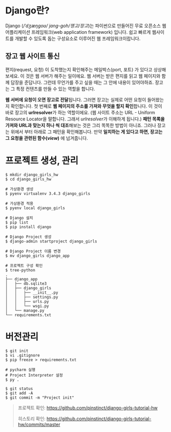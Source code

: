# Django란?

Django (*/ˈdʒæŋɡoʊ/ jang-goh/쟁고/장고*)는 파이썬으로 만들어진 무료 오픈소스 웹 어플리케이션 프레임워크(web application framework) 입니다. 쉽고 빠르게 웹사이트를 개발할 수 있도록 돕는 구성요소로 이루어진 웹 프레임워크이랍니다.

## 장고 웹 사이트 통신

편지(request, 요청) 이 도착했는지 확인해주는 메일박스(port, 포트) 가 있다고 상상해보세요. 이 것은 웹 서버가 해주는 일이에요. 웹 서버는 받은 편지를 읽고 웹 페이지와 함께 답장을 준답니다. 그런데 무언가를 주고 싶을 때는 그 안에 내용이 있어야하죠. 장고는 그 특정 컨텐츠를 만들 수 있는 역할을 합니다.

**웹 서버에 요청이 오면 장고로 전달**됩니다. 그러면 장고는 실제로 어떤 요청이 들어왔는지 확인합니다. 첫 번째로 **웹 페이지의 주소를 가져와 무엇을 할지 확인**합니다. 이 것이 바로 장고의 **urlresolver**가 하는 역할이에요. (웹 사이트 주소는 URL - Uniform Resource Locator을 말합니다. 그래서 *urlresolver*가 이해하게 됩니다.) **패턴 목록을 가져와 URL과 맞는지 하나 씩 대조**해보는 것은 그리 똑똑한 방법이 아니죠. 그러나 장고는 위에서 부터 아래로 그 패턴을 확인해봅니다. 만약 **일치하는 게 있다고 하면, 장고는 그 요청을 관련된 함수(*view*)** 에 넘겨줍니다.

# 프로젝트 생성, 관리

```shell
$ mkdir django_girls_hw
$ cd django_girls_hw

# 가상환경 생성
$ pyenv virtualenv 3.4.3 django_girls

# 가상환경 적용
$ pyenv local django_girls

# Django 설치
$ pip list
$ pip install django

# Django Project 생성
$ django-admin startproject django_girls

# Django Project 이름 변경
$ mv django_girls django_app

# 프로젝트 구성 확인
$ tree-python
.
├── django_app
│   ├── db.sqlite3
│   ├── django_girls
│   │   ├── __init__.py
│   │   ├── settings.py
│   │   ├── urls.py
│   │   └── wsgi.py
│   └── manage.py
└── requirements.txt
```



# 버전관리

```shell
$ git init
$ vi .gitignore
$ pip freeze > requirements.txt

# pycharm 실행
# Project Interpreter 설정
$ py .

$ git status
$ git add -A
$ git commit -m "Project init"
```



> 프로젝트 확인: https://github.com/pinstinct/django-girls-tutorial-hw
>
> 
>
> 히스토리 확인: https://github.com/pinstinct/django-girls-tutorial-hw/commits/master